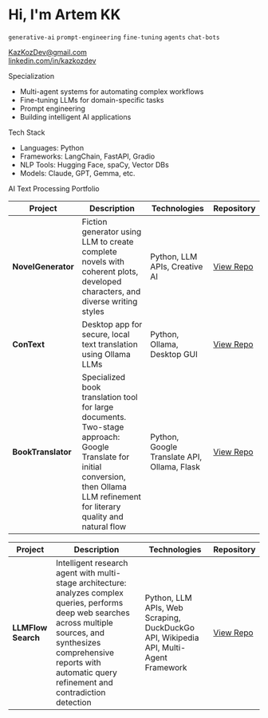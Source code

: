 # Hi, I'm Artem KK
`generative-ai` `prompt-engineering` `fine-tuning` `agents` `chat-bots` 

KazKozDev@gmail.com  
[linkedin.com/in/kazkozdev](https://linkedin.com/in/kazkozdev)

Specialization
- Multi-agent systems for automating complex workflows  
- Fine-tuning LLMs for domain-specific tasks  
- Prompt engineering 
- Building intelligent AI applications  

Tech Stack
- Languages: Python
- Frameworks: LangChain, FastAPI, Gradio
- NLP Tools: Hugging Face, spaCy, Vector DBs
- Models: Claude, GPT, Gemma, etc.

AI Text Processing Portfolio



| Project | Description | Technologies | Repository |
|---------|-------------|--------------|------------|
| **NovelGenerator** | Fiction generator using LLM to create complete novels with coherent plots, developed characters, and diverse writing styles | Python, LLM APIs, Creative AI | [View Repo](https://github.com/KazKozDev/NovelGenerator) |
| **ConText** | Desktop app for secure, local text translation using Ollama LLMs | Python, Ollama, Desktop GUI | [View Repo](https://github.com/KazKozDev/ConText) |
| **BookTranslator** | Specialized book translation tool for large documents. Two-stage approach: Google Translate for initial conversion, then Ollama LLM refinement for literary quality and natural flow | Python, Google Translate API, Ollama, Flask | [View Repo](https://github.com/KazKozDev/book-translator) |


| Project | Description | Technologies | Repository |
|---------|-------------|--------------|------------|
| **LLMFlow Search** | Intelligent research agent with multi-stage architecture: analyzes complex queries, performs deep web searches across multiple sources, and synthesizes comprehensive reports with automatic query refinement and contradiction detection | Python, LLM APIs, Web Scraping, DuckDuckGo API, Wikipedia API, Multi-Agent Framework | [View Repo](https://github.com/KazKozDev/llmflow-search) |

